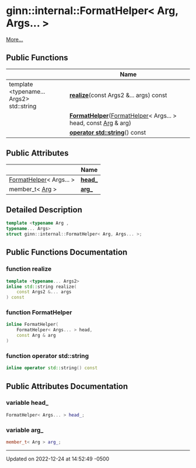 # ginn::internal::FormatHelper< Arg, Args... >


 [More...](#detailed-description)

## Public Functions

|                | Name           |
| -------------- | -------------- |
| template <typename... Args2\> <br>std::string | **[realize](api/Classes/structginn_1_1internal_1_1_format_helper_3_01_arg_00_01_args_8_8_8_01_4.md#function-realize)**(const Args2 &... args) const |
| | **[FormatHelper](api/Classes/structginn_1_1internal_1_1_format_helper_3_01_arg_00_01_args_8_8_8_01_4.md#function-formathelper)**([FormatHelper](api/Classes/structginn_1_1internal_1_1_format_helper.md)< Args... > head, const [Arg](api/Classes/classginn_1_1_arg.md) & arg) |
| | **[operator std::string](api/Classes/structginn_1_1internal_1_1_format_helper_3_01_arg_00_01_args_8_8_8_01_4.md#function-operator-stdstring)**() const |

## Public Attributes

|                | Name           |
| -------------- | -------------- |
| [FormatHelper](api/Classes/structginn_1_1internal_1_1_format_helper.md)< Args... > | **[head_](api/Classes/structginn_1_1internal_1_1_format_helper_3_01_arg_00_01_args_8_8_8_01_4.md#variable-head_)**  |
| member_t< [Arg](api/Classes/classginn_1_1_arg.md) > | **[arg_](api/Classes/structginn_1_1internal_1_1_format_helper_3_01_arg_00_01_args_8_8_8_01_4.md#variable-arg_)**  |

## Detailed Description

```cpp
template <typename Arg ,
typename... Args>
struct ginn::internal::FormatHelper< Arg, Args... >;
```

## Public Functions Documentation

### function realize

```cpp
template <typename... Args2>
inline std::string realize(
    const Args2 &... args
) const
```


### function FormatHelper

```cpp
inline FormatHelper(
    FormatHelper< Args... > head,
    const Arg & arg
)
```


### function operator std::string

```cpp
inline operator std::string() const
```


## Public Attributes Documentation

### variable head_

```cpp
FormatHelper< Args... > head_;
```


### variable arg_

```cpp
member_t< Arg > arg_;
```


-------------------------------

Updated on 2022-12-24 at 14:52:49 -0500